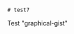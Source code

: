                                                                                                                                                                                                                                                                                                                                                                                                                                                            # test7
Test "graphical-gist"